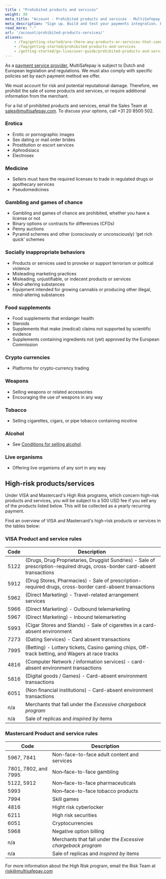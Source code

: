 ```yaml
---
title : "Prohibited products and services"
weight: 30
meta_title: "Account - Prohibited products and services - MultiSafepay Docs"
meta_description: "Sign up. Build and test your payments integration. Explore our products and services. Use our API reference, SDKs, and wrappers. Get support."
read_more: "."
url: '/account/prohibited-products-services/'
aliases:
    - /faq/getting-started/are-there-any-products-or-services-that-cannot-be-sold
    - /faq/getting-started/prohibited-products-and-services
    - /getting-started/go-live/user-guide/prohibited-products-and-services/
---
```

As a [payment service provider](/getting-started/glossary/#payment-service-provider-psp), MultiSafepay is subject to Dutch and European legislation and regulations. We must also comply with specific policies set by each payment method we offer. 

We must account for risk and potential reputational damage. Therefore, we prohibit the sale of some products and services, or require additional information from the merchant.

For a list of prohibited products and services, email the Sales Team at <sales@multisafepay.com>. To discuss your options, call +31 20 8500 502.

### Erotica
* Erotic or pornographic images
* Sex dating or mail order brides
* Prostitution or escort services
* Aphrodisiacs
* Electrosex

### Medicine
* Sellers must have the required licenses to trade in regulated drugs or apothecary services
* Pseudomedicines

### Gambling and games of chance
* Gambling and games of chance are prohibited, whether you have a license or not
* Binary options or contracts for differences (CFDs)
* Penny auctions
* Pyramid schemes and other (consciously or unconsciously) ‘get rich quick’ schemes

### Socially inappropriate behaviors
* Products or services used to provoke or support terrorism or political violence
* Misleading marketing practices
* Misleading, unjustifiable, or indecent products or services
* Mind-altering substances
* Equipment intended for growing cannabis or producing other illegal, mind-altering substances

### Food supplements
* Food supplements that endanger health
* Steroids
* Supplements that make (medical) claims not supported by scientific evidence
* Supplements containing ingredients not (yet) approved by the European Commission

### Crypto currencies
* Platforms for crypto-currency trading

### Weapons
* Selling weapons or related accessories
* Encouraging the use of weapons in any way

### Tobacco
* Selling cigarettes, cigars, or pipe tobacco containing nicotine

### Alcohol
* See [Conditions for selling alcohol](/faq/getting-started/rules-for-selling-alcohol/).

### Live organisms
* Offering live organisms of any sort in any way

## High-risk products/services

Under VISA and Mastercard's High Risk programs, which concern high-risk products and services, you will be subject to a 500 USD fee if you sell any of the products listed below. This will be collected as a yearly recurring payment.

Find an overview of VISA and Mastercard's high-risk products or services in the tables below:

### VISA Product and service rules

| Code    | Description              |
| --------- | ------------------------ |
| 5122 | (Drugs, Drug Proprietaries, Druggist Sundries) - Sale of prescription-required drugs, cross-border card-absent transactions |
| 5912  | (Drug Stores, Pharmacies) - Sale of prescription-required drugs, cross-border card-absent transactions |
| 5962 | (Direct Marketing) - Travel-related arrangement services |
| 5966  |  (Direct Marketing) - Outbound telemarketing |
| 5967  | (Direct Marketing) - Inbound telemarketing |
| 5993 | (Cigar Stores and Stands) - Sale of cigarettes in a card-absent environment |
| 7273  | (Dating Services) - Card absent transactions |
| 7995 | (Betting) - Lottery tickets, Casino gaming chips, Off-track betting, and Wagers at race tracks |
| 4816 | (Computer Network / information services) - card-absent environment transactions |
| 5816 | (Digital goods / Games) - Card-absent environment transactions |
| 6051  | (Non financial institutions) - Card-absent environment transactions |
| n/a | Merchants that fall under the _Excessive chargeback program_ |
| n/a | Sale of replicas and _inspired by_ items |

### Mastercard Product and service rules

| Code    | Description              |
| --------- | ------------------------ |
| 5967, 7841 | Non-face-to-face adult content and services |
| 7801, 7802, and 7995  | Non–face-to-face gambling |
| 5122, 5912 | Non–face-to-face pharmaceuticals |
| 5993  |  Non–face-to-face tobacco products|
| 7994  | Skill games  |
| 4816 | Hight risk cyberlocker |
| 6211 | High risk securities |
| 6051 | Cryptocurrencies |
| 5968 | Negative option billing  |
| n/a | Merchants that fall under the _Excessive chargeback program_ |
| n/a | Sale of replicas and _inspired by_ items |

For more information about the High Risk program, email the Risk Team at <risk@multisafepay.com>